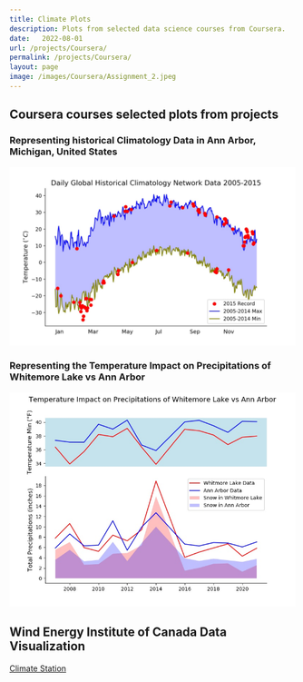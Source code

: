```yaml
---
title: Climate Plots
description: Plots from selected data science courses from Coursera.
date:   2022-08-01
url: /projects/Coursera/
permalink: /projects/Coursera/
layout: page
image: /images/Coursera/Assignment_2.jpeg
---
```

## Coursera courses selected plots from projects

### Representing historical Climatology Data in Ann Arbor, Michigan, United States

![Daily Global Historical Climatology Network Data](/images/Coursera/Assignment_2.jpeg)


###  Representing the Temperature Impact on Precipitations of Whitemore Lake vs Ann Arbor

![Temp Impact on Precipitations](/images/Coursera/assignment4.jpeg)


## Wind Energy Institute of Canada Data Visualization

[Climate Station](https://weican.ca/climate-station)